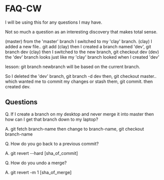 FAQ-CW
======

I will be using this for any questions I may have.

Not so much a question as an interesting discovery that makes total sense.

  (master) from the 'master' branch I switched to my 'clay' branch.
  (clay) I added a new file.. git add 
  (clay) then I created a branch named 'dev', git branch dev
  (clay) then I switched to the new branch, git checkout dev
  (dev) the 'dev' branch looks just like my 'clay' branch looked when I created 'dev'

  lesson: git branch newbranch will be based on the current branch.

  So I deleted the 'dev' branch, git branch -d dev
  then, git checkout master.. which wanted me to commit my changes or stash them, git commit.
  then created dev.


Questions
---------

Q. If I create a branch on my desktop and never merge it into master then how can I get that
  branch down to my laptop?

A. git fetch branch-name
  then change to branch-name, git checkout branch-name


Q. How do you go back to a previous commit?

A. git revert --hard [sha_of_commit]


Q. How do you undo a merge?

A. git revert -m 1 [sha_of_merge]


